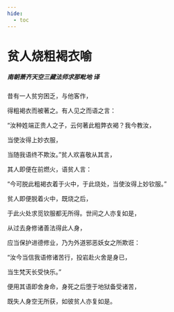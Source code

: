 ```yaml
---
hide:
  - toc
---
```


# **贫人烧粗褐衣喻**

##### 南朝萧齐天空三藏法师求那毗地 译

昔有一人贫穷困乏，与他客作，

得粗褐衣而被著之。有人见之而语之言：

“汝种姓端正贵人之子，云何著此粗弊衣褐？我今教汝，

当使汝得上妙衣服，

当随我语终不欺汝。”贫人欢喜敬从其言，

其人即便在前燃火，语贫人言：

“今可脱此粗褐衣着于火中，于此烧处，当使汝得上妙钦服。”

贫人即便脱着火中，既烧之后，

于此火处求觅钦服都无所得。世间之人亦复如是，

从过去身修诸善法得此人身，

应当保护进德修业，乃为外道邪恶妖女之所欺诳：

“汝今当信我语修诸苦行，投岩赴火舍是身已，

当生梵天长受快乐。”

便用其语即舍身命，身死之后堕于地狱备受诸苦，

既失人身空无所获，如彼贫人亦复如是。